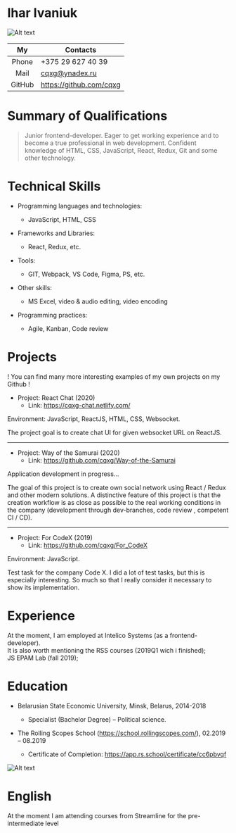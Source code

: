 # Ihar Ivaniuk  

![Alt text](http://images.vfl.ru/ii/1579256102/0c34e269/29230262.jpg)  

|   My   	| Contacts                	|
|:------:	|-------------------------	|
|  Phone 	| +375 29 627 40 39       	|
|  Mail  	| cqxg@ynadex.ru          	|
| GitHub 	| https://github.com/cqxg 	|

# Summary of Qualifications  
>Junior frontend-developer.
> Eager to get working experience and to become a true professional in web development.
> Confident knowledge of HTML, CSS, JavaScript, React, Redux, Git and some other technology.  

# Technical Skills  
-  Programming languages and technologies:   
    - JavaScript, HTML, CSS

- Frameworks and Libraries:  
    - React, Redux, etc.

- Tools: 
  - GIT, Webpack, VS Code, Figma, PS, etc.  

-  Other skills: 
   - MS Excel, video & audio editing, video encoding

  - Programming practices: 
    - Agile, Kanban, Code review

# Projects  
! You can find many more interesting examples of my own projects on my Github !  

  - Project: React Chat (2020)
    -  Link: https://cqxg-chat.netlify.com/

Environment: JavaScript, ReactJS, HTML, CSS, Websocket.  
    
The project goal is to create chat UI for given websocket URL on ReactJS.  

-----
  - Project: Way of the Samurai (2020)
    -  Link:  https://github.com/cqxg/Way-of-the-Samurai  

Application development in progress...  
    
The goal of this project is to create own social network using React / Redux and other modern solutions. A distinctive feature of this project is that the creation workflow is as close as possible to the real working conditions in the company (development through dev-branches, code review , competent CI / CD).  

-----

  - Project: For CodeX (2019)
    -  Link: https://github.com/cqxg/For_CodeX  

Environment: JavaScript.  
    
Test task for the company Code X. I did a lot of test tasks, but this is especially interesting. So much so that I really consider it necessary to show its implementation.  

# Experience  
At the moment, I am employed at Intelico Systems (as a frontend-developer).  
It is also worth mentioning the RSS courses (2019Q1 wich i finished);  
JS EPAM Lab (fall 2019);  

# Education  
-  Belarusian State Economic University, Minsk, Belarus, 2014-2018
   - Specialist (Bachelor Degree) – Political science.  
   

-  The Rolling Scopes School (https://school.rollingscopes.com/), 02.2019 – 08.2019
   - Certificate of Completion: https://app.rs.school/certificate/cc6pbvqf  

![Alt text](http://images.vfl.ru/ii/1579265360/ded6a491/29232230.png)  

# English  
At the moment I am attending courses from Streamline for the pre-intermediate level